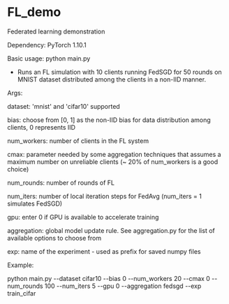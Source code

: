 # FL_demo 


Federated learning demonstration 


Dependency: PyTorch 1.10.1 


Basic usage: python main.py 


- Runs an FL simulation with 10 clients running FedSGD for 50 rounds on MNIST dataset distributed among the clients in a non-IID manner.



Args: 


  dataset: 'mnist' and 'cifar10' supported 
  
  bias: choose from [0, 1] as the non-IID bias for data distribution among clients, 0 represents IID 

  num_workers: number of clients in the FL system 

  cmax: parameter needed by some aggregation techniques that assumes a maximum number on unreliable clients (~ 20% of num_workers is a good choice) 
 
  num_rounds: number of rounds of FL 
  
  num_iters: number of local iteration steps for FedAvg (num_iters = 1 simulates FedSGD) 

  gpu: enter 0 if GPU is available to accelerate training 
  
  aggregation: global model update rule. See aggregation.py for the list of available options to choose from 
  
  exp: name of the experiment - used as prefix for saved numpy files 

  

Example: 


python main.py --dataset cifar10 --bias 0 --num_workers 20 --cmax 0 --num_rounds 100 --num_iters 5 --gpu 0 --aggregation fedsgd --exp train_cifar 
